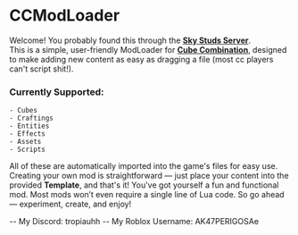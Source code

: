 # CCModLoader

Welcome! You probably found this through the [**Sky Studs Server**](https://discord.com/invite/5JbZ9vCEXm).  
This is a simple, user-friendly ModLoader for [**Cube Combination**](https://www.roblox.com/games/9798463281/Boss-Respawning-Cube-Combination), designed to make adding new content as easy as dragging a file (most cc players can't script shit!).

### Currently Supported:
```
- Cubes  
- Craftings  
- Entities  
- Effects  
- Assets  
- Scripts
```

All of these are automatically imported into the game's files for easy use.
Creating your own mod is straightforward — just place your content into the provided **Template**, and that's it! You've got yourself a fun and functional mod.
Most mods won’t even require a single line of Lua code. So go ahead — experiment, create, and enjoy!

-- My Discord: tropiauhh
-- My Roblox Username: AK47PERIGOSAe
